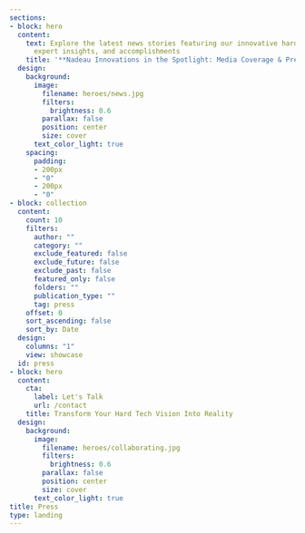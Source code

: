 ```yaml
---
sections:
- block: hero
  content:
    text: Explore the latest news stories featuring our innovative hard tech solutions,
      expert insights, and accomplishments
    title: '**Nadeau Innovations in the Spotlight: Media Coverage & Press Releases**'
  design:
    background:
      image:
        filename: heroes/news.jpg
        filters:
          brightness: 0.6
        parallax: false
        position: center
        size: cover
      text_color_light: true
    spacing:
      padding:
      - 200px
      - "0"
      - 200px
      - "0"
- block: collection
  content:
    count: 10
    filters:
      author: ""
      category: ""
      exclude_featured: false
      exclude_future: false
      exclude_past: false
      featured_only: false
      folders: ""
      publication_type: ""
      tag: press
    offset: 0
    sort_ascending: false
    sort_by: Date
  design:
    columns: "1"
    view: showcase
  id: press
- block: hero
  content:
    cta:
      label: Let's Talk
      url: /contact
    title: Transform Your Hard Tech Vision Into Reality
  design:
    background:
      image:
        filename: heroes/collaborating.jpg
        filters:
          brightness: 0.6
        parallax: false
        position: center
        size: cover
      text_color_light: true
title: Press
type: landing
---
```

